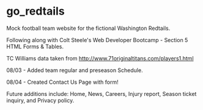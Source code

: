 # go_redtails

Mock football team website for the fictional Washington Redtails.

Following along with Colt Steele's Web Developer Bootcamp - Section 5 HTML Forms & Tables.

TC Williams data taken from http://www.71originaltitans.com/players1.html


08/03 - Added team regular and preseason Schedule.

08/04 - Created Contact Us Page with form!


Future additions include: Home, News, Careers, Injury report, Season ticket inquiry, and Privacy policy. 


